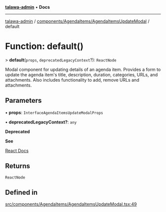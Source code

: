 [**talawa-admin**](../../../../README.md) • **Docs**

***

[talawa-admin](../../../../modules.md) / [components/AgendaItems/AgendaItemsUpdateModal](../README.md) / default

# Function: default()

\> **default**(`props`, `deprecatedLegacyContext`?): `ReactNode`

Modal component for updating details of an agenda item.
Provides a form to update the agenda item's title, description, duration, categories, URLs, and attachments.
Also includes functionality to add, remove URLs and attachments.

## Parameters

• **props**: `InterfaceAgendaItemsUpdateModalProps`

• **deprecatedLegacyContext?**: `any`

**Deprecated**

**See**

[React Docs](https://legacy.reactjs.org/docs/legacy-context.html#referencing-context-in-lifecycle-methods)

## Returns

`ReactNode`

## Defined in

[src/components/AgendaItems/AgendaItemsUpdateModal.tsx:49](https://github.com/PalisadoesFoundation/talawa-admin/blob/c49a58cefb47697eb25ed53aa1ef6d685c772d3e/src/components/AgendaItems/AgendaItemsUpdateModal.tsx#L49)
